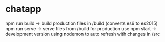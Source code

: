 # chatapp

npm run build -> build production files in /build (converts es6 to es2015)
npm run serve -> serve files from /build for production use
npm start -> development version using nodemon to auto refresh with changes in /src
